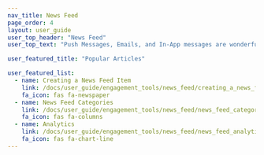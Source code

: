 ```yaml
---
nav_title: News Feed
page_order: 4
layout: user_guide
user_top_header: "News Feed"
user_top_text: "Push Messages, Emails, and In-App messages are wonderful but ephemeral content. Once swiped away, you lose your opportunity to engage. If you catch a user at the wrong time, that message is lost to them forever. Multi-Channel messaging helps to ameliorate this problem, but the News Feed really puts it to rest once and for all."

user_featured_title: "Popular Articles"

user_featured_list:
  - name: Creating a News Feed Item
    link: /docs/user_guide/engagement_tools/news_feed/creating_a_news_feed_item/
    fa_icon: fas fa-newspaper
  - name: News Feed Categories
    link: /docs/user_guide/engagement_tools/news_feed/news_feed_categories/
    fa_icon: fas fa-columns
  - name: Analytics
    link: /docs/user_guide/engagement_tools/news_feed/news_feed_analytics_and_retargeting_data/
    fa_icon: fas fa-chart-line
---
```

